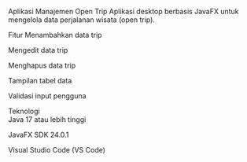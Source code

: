 Aplikasi Manajemen Open Trip
Aplikasi desktop berbasis JavaFX untuk mengelola data perjalanan wisata (open trip).

Fitur
Menambahkan data trip  

Mengedit data trip  

Menghapus data trip  

Tampilan tabel data  

Validasi input pengguna  

Teknologi  
Java 17 atau lebih tinggi  

JavaFX SDK 24.0.1  

Visual Studio Code (VS Code)  
